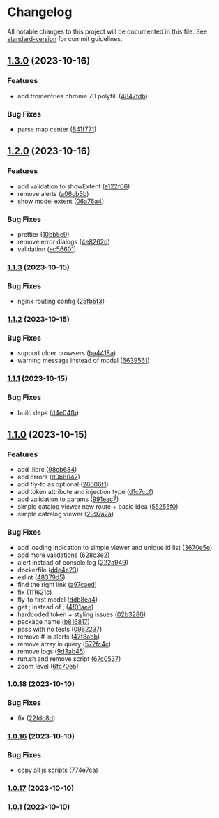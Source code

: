 # Changelog

All notable changes to this project will be documented in this file. See [standard-version](https://github.com/conventional-changelog/standard-version) for commit guidelines.

## [1.3.0](https://github.com/MapColonies/mc-web-tools/compare/v1.2.0...v1.3.0) (2023-10-16)


### Features

* add fromentries chrome 70 polyfill ([4847fdb](https://github.com/MapColonies/mc-web-tools/commit/4847fdba7638a9ff5ace26f5fe56f68f2e7a03fc))


### Bug Fixes

* parse map center ([841f771](https://github.com/MapColonies/mc-web-tools/commit/841f771c193eecc797fc750354139520d7a013c5))

## [1.2.0](https://github.com/MapColonies/mc-web-tools/compare/v1.1.3...v1.2.0) (2023-10-16)


### Features

* add validation to showExtent ([e122f06](https://github.com/MapColonies/mc-web-tools/commit/e122f06434f88b91b9058c26ca6aa83728561e45))
* remove alerts ([a06cb3b](https://github.com/MapColonies/mc-web-tools/commit/a06cb3b270369d8d0010264caaec4b4831b8ca74))
* show model extent ([06a76a4](https://github.com/MapColonies/mc-web-tools/commit/06a76a4539a5138e2eca4bf80b762ad1ce64d495))


### Bug Fixes

* prettier ([10bb5c9](https://github.com/MapColonies/mc-web-tools/commit/10bb5c943c7cd0beddc7c818e5aeda30cedf383c))
* remove error dialogs ([4e8262d](https://github.com/MapColonies/mc-web-tools/commit/4e8262d5170b2322e7fb81e736c1f969398b38d5))
* validation ([ec56601](https://github.com/MapColonies/mc-web-tools/commit/ec566017cccc4f0c8c72bb8bb6d1cc0e8eaebc46))

### [1.1.3](https://github.com/MapColonies/mc-web-tools/compare/v1.1.2...v1.1.3) (2023-10-15)


### Bug Fixes

* nginx routing config ([25fb5f3](https://github.com/MapColonies/mc-web-tools/commit/25fb5f394d73f1c7fbc752b8335c19bc23bb15af))

### [1.1.2](https://github.com/MapColonies/mc-web-tools/compare/v1.1.1...v1.1.2) (2023-10-15)


### Bug Fixes

* support older browsers ([ba4418a](https://github.com/MapColonies/mc-web-tools/commit/ba4418af7dc43a25a0c296af164cc77352d3ffcf))
* warning message instead of modal ([6639561](https://github.com/MapColonies/mc-web-tools/commit/6639561c97263037db1e3e185d6bc4b0ecfe31f1))

### [1.1.1](https://github.com/MapColonies/mc-web-tools/compare/v1.1.0...v1.1.1) (2023-10-15)


### Bug Fixes

* build deps ([d4e04fb](https://github.com/MapColonies/mc-web-tools/commit/d4e04fbd4d9daa98a93a6c46c7acc88ddbf1475b))

## [1.1.0](https://github.com/MapColonies/mc-web-tools/compare/v1.0.18...v1.1.0) (2023-10-15)


### Features

* add .librc ([98cb684](https://github.com/MapColonies/mc-web-tools/commit/98cb684c4f78421faacb6d378bcdca3f0e7ccf2e))
* add errors ([d0b8047](https://github.com/MapColonies/mc-web-tools/commit/d0b80476002561f5a3e1b59f7dc75de322c2b320))
* add fly-to as optional ([26506f1](https://github.com/MapColonies/mc-web-tools/commit/26506f19650c3b864e609ce90bcf33c61838fce2))
* add token attribute and injection type ([d1c7ccf](https://github.com/MapColonies/mc-web-tools/commit/d1c7ccfe1f66a2c0f96525cf036e2025e055831f))
* add validation to params ([991eac7](https://github.com/MapColonies/mc-web-tools/commit/991eac794b013b86f1cef790fd128f3a87f370ec))
* simple catalog viewer new route + basic idea ([55255f0](https://github.com/MapColonies/mc-web-tools/commit/55255f091e6e73ee30752c525adb3430764ca30d))
* simple catralog viewer ([2997a2a](https://github.com/MapColonies/mc-web-tools/commit/2997a2acccaf85edca09d31dd59ad44dd49fb5bf))


### Bug Fixes

* add loading indication to simple viewer and unique id list ([3670e5e](https://github.com/MapColonies/mc-web-tools/commit/3670e5e90a9334075431af354de89f9767d4791d))
* add more validations ([628c3e2](https://github.com/MapColonies/mc-web-tools/commit/628c3e2f6bd14804b07a252e70959bf44ffa32bb))
* alert instead of console.log ([222a949](https://github.com/MapColonies/mc-web-tools/commit/222a949a6dbbade6524bb7ba1631fb917498f864))
* dockerfile ([dde4e23](https://github.com/MapColonies/mc-web-tools/commit/dde4e23f9ab93892c08f389d199353284e30e587))
* eslint ([48379d5](https://github.com/MapColonies/mc-web-tools/commit/48379d5f251f86074939a35fa6bad08d50f04b91))
* find the right link ([a97caed](https://github.com/MapColonies/mc-web-tools/commit/a97caed12665b170f773fe18376b3a357dce2f02))
* fix ([111621c](https://github.com/MapColonies/mc-web-tools/commit/111621c48213ab5572ad4c0fa1d8d5ff6e42693f))
* fly-to first model ([ddb8ea4](https://github.com/MapColonies/mc-web-tools/commit/ddb8ea4c3e662eff5da65e3277851296cc87b90e))
* get ; instead of , ([4f01aee](https://github.com/MapColonies/mc-web-tools/commit/4f01aee41bf6a14884ceec15f82e6a24db5f7bd8))
* hardcoded token + styling issues ([02b3280](https://github.com/MapColonies/mc-web-tools/commit/02b32807e26d51060b58fde3ef95297e087134de))
* package name ([b816817](https://github.com/MapColonies/mc-web-tools/commit/b816817bead92940f49933c7fd889bdac382713a))
* pass with no tests ([0962237](https://github.com/MapColonies/mc-web-tools/commit/0962237dd64a1d88f809885cf7302574137441a6))
* remove # in alerts ([47f8abb](https://github.com/MapColonies/mc-web-tools/commit/47f8abb6027cd2a27282c5d46e600228e5d14c75))
* remove array in query ([572fc4c](https://github.com/MapColonies/mc-web-tools/commit/572fc4c65dc356ab217169f353670e605211fea4))
* remove logs ([9d3ab45](https://github.com/MapColonies/mc-web-tools/commit/9d3ab45b156425a483dbd214f812381928fb4e4c))
* run.sh and remove script ([67c0537](https://github.com/MapColonies/mc-web-tools/commit/67c05375ce3229b83405ddcf590b19b506933bc5))
* zoom level ([6fc70e5](https://github.com/MapColonies/mc-web-tools/commit/6fc70e5fa2a333c134d6117ef55b5caf85a92ada))

### [1.0.18](https://github.com/MapColonies/mc-web-tools/compare/v1.0.17...v1.0.18) (2023-10-10)


### Bug Fixes

* fix ([22fdc8d](https://github.com/MapColonies/mc-web-tools/commit/22fdc8dbeca752f0548b04f641fa3cb2718eec20))

### [1.0.16](https://github.com/MapColonies/mc-web-tools/compare/v1.0.15...v1.0.16) (2023-10-10)


### Bug Fixes

* copy all js scripts ([774e7ca](https://github.com/MapColonies/mc-web-tools/commit/774e7ca8c5d4fb0217c1d9e5d8081d12cde8b9ce))

### [1.0.17](https://github.com/MapColonies/mc-web-tools/compare/v1.0.1...v1.0.17) (2023-10-10)

### [1.0.1](https://github.com/MapColonies/mc-web-tools/compare/v1.0.15...v1.0.1) (2023-10-10)
